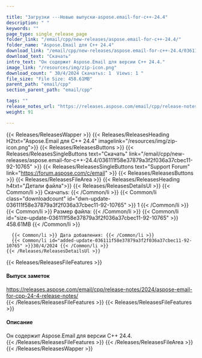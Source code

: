 ```yaml
---

title: "Загрузки ---Новые выпуски-aspose.email-for-c++-24.4"
description: " "
keywords: ""
page_type: single_release_page
folder_link: "/email/cpp/new-releases/aspose.email-for-c++-24.4/"
folder_name: "Aspose.Email для C++ 24.4"
download_link: "/email/cpp/new-releases/aspose.email-for-c++-24.4/036111f58e37879a3f2f036a37cbec11-92-10765"
download_text: "Скачать"
intro_text: "Он содержит Aspose.Email для версии C++ 24.4."
image_link: "/resources/img/zip-icon.png"
download_count: " 30/4/2024 Скачатьs: 1  Views: 1 "
file_size: "File Size: 458.61MB"
parent_path: "email/cpp"
section_parent_path: "email/cpp"

tags: ""
release_notes_url: "https://releases.aspose.com/email/cpp/release-notes/2024/aspose-email-for-cpp-24-4-release-notes/"
weight: 91

---
```


{{< Releases/ReleasesWapper >}}
  {{< Releases/ReleasesHeading H2txt="Aspose.Email для C++ 24.4" imagelink="/resources/img/zip-icon.png">}}
  {{< Releases/ReleasesButtons >}}
    {{< Releases/ReleasesSingleButtons text="Скачать" link="/email/cpp/new-releases/aspose.email-for-c++-24.4/036111f58e37879a3f2f036a37cbec11-92-10765" >}}
    {{< Releases/ReleasesSingleButtons text="Support Forum" link="https://forum.aspose.com/c/email" >}}
  {{< Releases/ReleasesButtons >}}
  {{< Releases/ReleasesFileArea >}}
    {{< Releases/ReleasesHeading h4txt="Детали файла">}}
    {{< Releases/ReleasesDetailsUl >}}
      {{< Common/li >}} Скачатьs: {{< /Common/li >}}
      {{< Common/li class="downloadcount" id="dwn-update-036111f58e37879a3f2f036a37cbec11-92-10765" >}} 1 {{< /Common/li >}}
      {{< Common/li >}} Размер файла: {{< /Common/li >}}
      {{< Common/li id="size-update-036111f58e37879a3f2f036a37cbec11-92-10765" >}} 458.61MB {{< /Common/li >}}

      {{< Common/li >}} Дата добавления: {{< /Common/li >}}
      {{< Common/li id="added-update-036111f58e37879a3f2f036a37cbec11-92-10765" >}}30/4/2024 {{< /Common/li >}}
    {{< /Releases/ReleasesDetailsUl >}}

  {{< Releases/ReleasesFileFeatures >}}
      <h4>Выпуск заметок</h4><div><a href='https://releases.aspose.com/email/cpp/release-notes/2024/aspose-email-for-cpp-24-4-release-notes/'>https://releases.aspose.com/email/cpp/release-notes/2024/aspose-email-for-cpp-24-4-release-notes/</a></div>
  {{< /Releases/ReleasesFileFeatures >}}
  {{< Releases/ReleasesFileFeatures >}}
      <h4>Описание</h4><div class="HTMLDescription">Он содержит Aspose.Email для версии C++ 24.4.</div>
  {{< /Releases/ReleasesFileFeatures >}}
 {{< /Releases/ReleasesFileArea >}}
{{< /Releases/ReleasesWapper >}}



